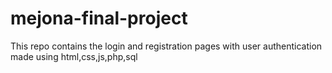 # mejona-final-project
This repo contains the login and registration pages with user authentication made using html,css,js,php,sql
